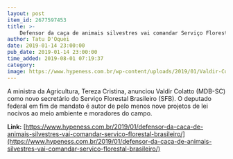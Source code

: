 ```yaml
---
layout: post
item_id: 2677597453
title: >-
    Defensor da caça de animais silvestres vai comandar Serviço Florestal Brasileiro
author: Tatu D'Oquei
date: 2019-01-14 23:00:00
pub_date: 2019-01-14 23:00:00
time_added: 2019-08-01 07:19:37
category: 
image: https://www.hypeness.com.br/wp-content/uploads/2019/01/Valdir-Colatto-2.jpg
---
```


A ministra da Agricultura, Tereza Cristina, anunciou Valdir Colatto (MDB-SC) como novo secretário do Serviço Florestal Brasileiro (SFB). O deputado federal em fim de mandato é autor de pelo menos nove projetos de lei nocivos ao meio ambiente e moradores do campo.

**Link:** [https://www.hypeness.com.br/2019/01/defensor-da-caca-de-animais-silvestres-vai-comandar-servico-florestal-brasileiro/](https://www.hypeness.com.br/2019/01/defensor-da-caca-de-animais-silvestres-vai-comandar-servico-florestal-brasileiro/)

